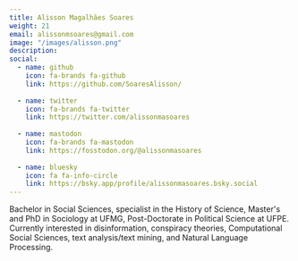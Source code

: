 ```yaml
---
title: Alisson Magalhães Soares
weight: 21
email: alissonmsoares@gmail.com
image: "/images/alisson.png"
description: 
social:
  - name: github
    icon: fa-brands fa-github
    link: https://github.com/SoaresAlisson/
    
  - name: twitter 
    icon: fa-brands fa-twitter
    link: https://twitter.com/alissonmasoares
    
  - name: mastodon 
    icon: fa-brands fa-mastodon 
    link: https://fosstodon.org/@alissonmasoares
    
  - name: bluesky
    icon: fa fa-info-circle
    link: https://bsky.app/profile/alissonmasoares.bsky.social
---
```


Bachelor in Social Sciences, specialist in the History of Science, Master's and PhD in Sociology at UFMG, Post-Doctorate in Political Science at UFPE. Currently interested in disinformation, conspiracy theories, Computational Social Sciences, text analysis/text mining, and Natural Language Processing.